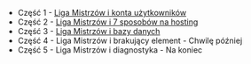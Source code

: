- Część 1 - [Liga Mistrzów i konta użytkowników](https://poznajazure.pl/blog/champions-league/liga-mistrzow-i-konta-uzytkownikow/)
- Część 2 - [Liga Mistrzów i 7 sposobów na hosting](https://poznajazure.pl/blog/champions-league/liga-mistrzow-i-7-sposobow-na-hosting/)
- Część 3 - [Liga Mistrzów i bazy danych](https://poznajazure.pl/blog/champions-league/liga-mistrzow-i-bazy-danych/)
- Część 4 - Liga Mistrzów i brakujący element - Chwilę później
- Część 5 - Liga Mistrzów i diagnostyka - Na koniec
